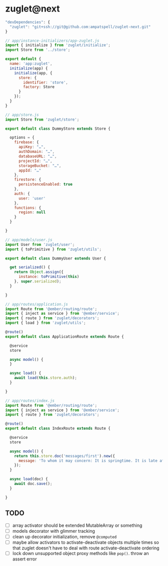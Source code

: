 # zuglet@next

``` javascript
"devDependencies": {
  "zuglet": "git+ssh://git@github.com:ampatspell/zuglet-next.git"
}
```

``` javascript
// app/instance-initializers/app-zuglet.js
import { initialize } from 'zuglet/initialize';
import Store from '../store';

export default {
  name: 'app:zuglet',
  initialize(app) {
    initialize(app, {
      store: {
        identifier: 'store',
        factory: Store
      }
    });
  }
}
```

``` javascript
// app/store.js
import Store from 'zuglet/store';

export default class DummyStore extends Store {

  options = {
    firebase: {
      apiKey: "…",
      authDomain: "…",
      databaseURL: "…",
      projectId: "…",
      storageBucket: "…",
      appId: "…"
    },
    firestore: {
      persistenceEnabled: true
    },
    auth: {
      user: 'user'
    },
    functions: {
      region: null
    }
  }

}
```

``` javascript
// app/models/user.js
import User from 'zuglet/user';
import { toPrimitive } from 'zuglet/utils';

export default class DummyUser extends User {

  get serialized() {
    return Object.assign({
      instance: toPrimitive(this)
    }, super.serialized);
  }

}
```

``` javascript
// app/routes/application.js
import Route from '@ember/routing/route';
import { inject as service } from '@ember/service';
import { route } from 'zuglet/decorators';
import { load } from 'zuglet/utils';

@route()
export default class ApplicationRoute extends Route {

  @service
  store

  async model() {
  }

  async load() {
    await load(this.store.auth);
  }

}
```

``` javascript
// app/routes/index.js
import Route from '@ember/routing/route';
import { inject as service } from '@ember/service';
import { route } from 'zuglet/decorators';

@route()
export default class IndexRoute extends Route {

  @service
  store

  async model() {
    return this.store.doc('messages/first').new({
      message: 'To whom it may concern: It is springtime. It is late afternoon.'
    });
  }

  async load(doc) {
    await doc.save();
  }

}
```

## TODO

- [ ] array activator should be extended MutableArray or something
- [ ] models decorator with glimmer tracking
- [ ] clean up decorator initialization, remove `@computed`
- [ ] maybe allow activators to activate-deactivate objects multiple times so that zuglet doesn't have to deal with route activate-deactivate ordering
- [ ] lock down unsupported object proxy methods like `pop()`. throw an assert error
